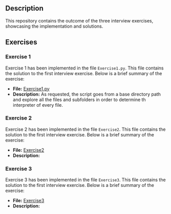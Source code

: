 ## Description
This repository contains the outcome of the three interview exercises, showcasing the implementation and solutions.

## Exercises

### Exercise 1

Exercise 1 has been implemented in the file `Exercise1.py`. This file contains the solution to the first interview exercise. 
Below is a brief summary of the exercise:

- **File:** [Exercise1.py](Exercise1.py)
- **Description:** As requested, the script goes from a base directory path and explore all the files and subfolders in order to determine th interpreter of every file.

### Exercise 2

Exercise 2 has been implemented in the file `Exercise2`. This file contains the solution to the first interview exercise.
Below is a brief summary of the exercise:

- **File:** [Exercise2](Exercise2)
- **Description:** 

### Exercise 3

Exercise 3 has been implemented in the file `Exercise3`. This file contains the solution to the first interview exercise.
Below is a brief summary of the exercise:

- **File:** [Exercise3](Exercise3)
- **Description:**

